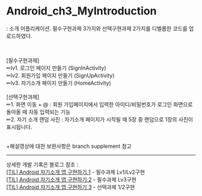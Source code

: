 # Android_ch3_MyIntroduction
: 소개 어플리케이션. 필수구현과제 3가지와 선택구현과제 2가지를 디벨롭한 코드를 업로드하였다.

<br>

[필수구현과제] <br>
✏lv1. 로그인 페이지 만들기 (SignInActivity) <br>
✏lv2. 회원가입 페이지 만들기 (SignUpActivity) <br>
✏lv3. 자기소개 페이지 만들기 (HomeActivity) <br>
<br>
[선택구현과제] <br>
✏1. 화면 이동 + @ : 회원 가입페이지에서 입력한 아이디/비밀번호가 로그인 화면으로 돌아올 때 자동 입력되는 기능 <br>
✏2. 자기 소개 랜덤 사진 : 자기소개 페이지가 시작될 때 5장 중 랜덤으로 1장의 사진이 표시됩니다. <br> <br>

+해설영상에 대한 보완사항은 branch supplement 참고

<hr>

상세한 개발 기록은 블로그 참조 : <br>
[[TIL] Android 자기소개 앱 구현하기 1](https://velog.io/@wiz_hey/TIL-Android-%EC%9E%90%EA%B8%B0%EC%86%8C%EA%B0%9C-%EC%95%B1-%EA%B5%AC%ED%98%84%ED%95%98%EA%B8%B0-1) - 필수과제 Lv1/Lv2구현 <br>
[[TIL] Android 자기소개 앱 구현하기 2](https://velog.io/@wiz_hey/TIL-Android-%EC%9E%90%EA%B8%B0%EC%86%8C%EA%B0%9C-%EC%95%B1-%EA%B5%AC%ED%98%84%ED%95%98%EA%B8%B0-2) - 필수과제 Lv3구현 <br>
[[TIL] Android 자기소개 앱 구현하기 3](https://velog.io/@wiz_hey/TIL-Android-%EC%9E%90%EA%B8%B0%EC%86%8C%EA%B0%9C-%EC%95%B1-%EA%B5%AC%ED%98%84%ED%95%98%EA%B8%B0-3) - 선택과제 1/2구현 <br>
